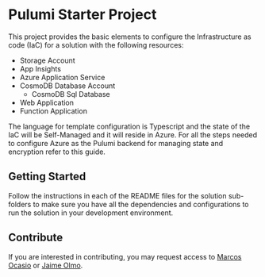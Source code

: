 # Pulumi Starter Project

This project provides the basic elements to configure the Infrastructure as code (IaC) for a solution with the following resources:

- Storage Account
- App Insights
- Azure Application Service
- CosmoDB Database Account
  - CosmoDB Sql Database
- Web Application
- Function Application

The language for template configuration is Typescript and the state of the IaC will be Self-Managed and it will reside in Azure. For all the steps needed to configure Azure as the Pulumi backend for managing state and encryption refer to this guide.

## Getting Started

Follow the instructions in each of the README files for the solution sub-folders to make sure you have all the dependencies and configurations to run the solution in your development environment.

## Contribute

If you are interested in contributing, you may request access to [Marcos Ocasio](mailto:mocasio@caravellabs.com) or [Jaime Olmo](mailto:mocasio@caravellabs.com).
